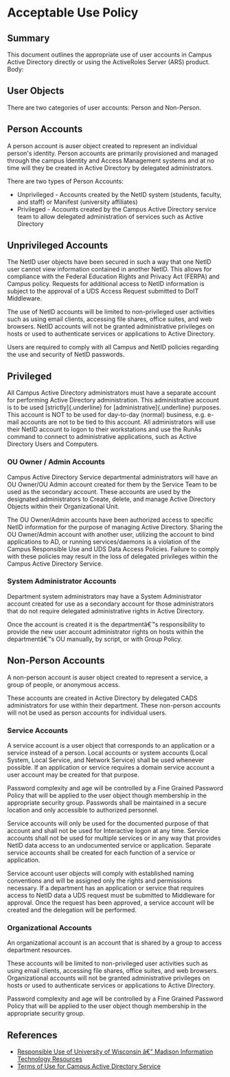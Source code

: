# Acceptable Use Policy

## Summary

This document outlines the appropriate use of user accounts in Campus Active Directory directly or using the ActiveRoles Server (ARS) product. Body:

## User Objects

There are two categories of user accounts: Person and Non-Person.

## Person Accounts

A person account is auser object created to represent an individual person's identity. Person accounts are primarily provisioned and managed through the campus Identity and Access Management systems and at no time will they be created in Active Directory by delegated administrators.

There are two types of Person Accounts:

- Unprivileged - Accounts created by the NetID system (students, faculty, and staff) or Manifest (university affiliates)
- Privileged - Accounts created by the Campus Active Directory service team to allow delegated administration of services such as Active Directory

## Unprivileged Accounts

The NetID user objects have been secured in such a way that one NetID user cannot view information contained in another NetID. This allows for compliance with the Federal Education Rights and Privacy Act (FERPA) and Campus policy. Requests for additional access to NetID information is subject to the approval of a UDS Access Request submitted to DoIT Middleware.

The use of NetID accounts will be limited to non-privileged user activities such as using email clients, accessing file shares, office suites, and web browsers. NetID accounts will not be granted administrative privileges on hosts or used to authenticate services or applications to Active Directory.

Users are required to comply with all Campus and NetID policies regarding the use and security of NetID passwords.

## Privileged

All Campus Active Directory administrators must have a separate account for performing Active Directory administration. This administrative account is to be used [strictly]{.underline} for [administrative]{.underline} purposes. This account is NOT to be used for day-to-day (normal) business, e.g. e-mail accounts are not to be tied to this account. All administrators will use their NetID account to logon to their workstations and use the RunAs command to connect to administrative applications, such as Active Directory Users and Computers.

### OU Owner / Admin Accounts

Campus Active Directory Service departmental administrators will have an OU Owner/OU Admin account created for them by the Service Team to be used as the secondary account. These accounts are used by the designated administrators to Create, delete, and manage Active Directory Objects within their Organizational Unit.

The OU Owner/Admin accounts have been authorized access to specific NetID information for the purpose of managing Active Directory. Sharing the OU Owner/Admin account with another user, utilizing the account to bind applications to AD, or running services/daemons is a violation of the Campus Responsible Use and UDS Data Access Policies. Failure to comply with these policies may result in the loss of delegated privileges within the Campus Active Directory Service.

### System Administrator Accounts

Department system administrators may have a System Administrator account created for use as a secondary account for those administrators that do not require delegated administrative rights in Active Directory.

Once the account is created it is the departmentâ€™s responsibility to provide the new user account administrator rights on hosts within the departmentâ€™s OU manually, by script, or with Group Policy.

## Non-Person Accounts

A non-person account is auser object created to represent a service, a group of people, or anonymous access.

These accounts are created in Active Directory by delegated CADS administrators for use within their department. These non-person accounts will not be used as person accounts for individual users.

### Service Accounts

A service account is a user object that corresponds to an application or a service instead of a person. Local accounts or system accounts (Local System, Local Service, and Network Service) shall be used whenever possible. If an application or service requires a domain service account a user account may be created for that purpose.

Password complexity and age will be controlled by a Fine Grained Password Policy that will be applied to the user object though membership in the appropriate security group. Passwords shall be maintained in a secure location and only accessible to authorized personnel.

Service accounts will only be used for the documented purpose of that account and shall not be used for Interactive logon at any time. Service accounts shall not be used for multiple services or in any way that provides NetID data access to an undocumented service or application. Separate service accounts shall be created for each function of a service or application.

Service account user objects will comply with established naming conventions and will be assigned only the rights and permissions necessary. If a department has an application or service that requires access to NetID data a UDS request must be submitted to Middleware for approval. Once the request has been approved, a service account will be created and the delegation will be performed.

### Organizational Accounts

An organizational account is an account that is shared by a group to access department resources.

These accounts will be limited to non-privileged user activities such as using email clients, accessing file shares, office suites, and web browsers. Organizational accounts will not be granted administrative privileges on hosts or used to authenticate services or applications to Active Directory.

Password complexity and age will be controlled by a Fine Grained Password Policy that will be applied to the user object though membership in the appropriate security group.

## References

- [Responsible Use of University of Wisconsin â€" Madison Information Technology Resources](http://www.cio.wisc.edu/policies-responsibleuse.aspx)
- [Terms of Use for Campus Active Directory Service](https://cads.ad.wisc.edu/public/ptos.aspx)
